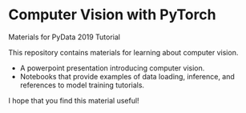 # Computer Vision with PyTorch
Materials for PyData 2019 Tutorial

This repository contains materials for learning about computer vision. 
  - A powerpoint presentation introducing computer vision. 
  - Notebooks that provide examples of data loading, inference, and references to model training tutorials. 
  
I hope that you find this material useful!
